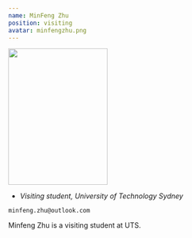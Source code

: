 ```yaml
---
name: MinFeng Zhu
position: visiting
avatar: minfengzhu.png
---
```


<img width="200" height="275" src="{{site.baseurl}}/images/people/{{page.avatar}}" data-action="zoom">

- _Visiting student, University of Technology Sydney_<br>
<!--- _Science coach. Collaborator. Transdisciplinary optimist._-->

<i class="fa fa-envelope-o"></i> `minfeng.zhu@outlook.com`

Minfeng Zhu is a visiting student at UTS.

